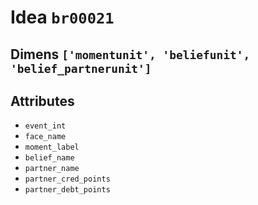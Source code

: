 # Idea `br00021`

## Dimens `['momentunit', 'beliefunit', 'belief_partnerunit']`

## Attributes
- `event_int`
- `face_name`
- `moment_label`
- `belief_name`
- `partner_name`
- `partner_cred_points`
- `partner_debt_points`
